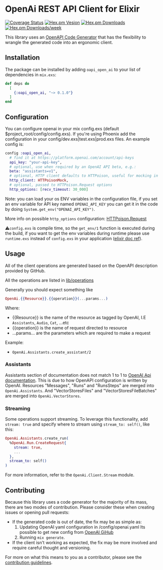 # OpenAi REST API Client for Elixir
[![Coverage Status](https://coveralls.io/repos/github/wois-org/open-api-open-ai/badge.svg?branch=master)](https://coveralls.io/github/wois-org/open-api-open-ai?branch=master)
[![Hex.pm Vesion](https://img.shields.io/hexpm/v/oapi_open_ai.svg)]()
[![Hex.pm Downloads](https://img.shields.io/hexpm/dt/oapi_open_ai.svg)]()
[![Hex.pm Downloads/week](https://img.shields.io/hexpm/dw/oapi_open_ai.svg)]()

This library uses an [OpenAPI Code Generator](https://github.com/aj-foster/open-api-generator) that has the flexibility to wrangle the generated code into an ergonomic client.

## Installation

The package can be installed by adding `oapi_open_ai` to your list of dependencies in `mix.exs`:

```elixir
def deps do
  [
    {:oapi_open_ai, "~> 0.1.0"}
  ]
end
```

## Configuration
You can configure openai in your mix config.exs (default $project_root/config/config.exs). If you're using Phoenix add the configuration in your config/dev.exs|test.exs|prod.exs files. An example config is:

```elixir
config :oapi_open_ai,
  # find it at https://platform.openai.com/account/api-keys
  api_key: "your-api-key",
  # optional, use when required by an OpenAI API beta, e.g.:
  beta: "assistants=v1",
  # optional, HTTP client defaults to HTTPoison, useful for mocking in tests
  http_client: HTTPoisonMock,
  # optional, passed to HTTPoison.Request options
  http_options: [recv_timeout: 30_000]
```
Note: you can load your os ENV variables in the configuration file, if you set an env variable for API key named `OPENAI_API_KEY` you can get it in the code by doing `System.get_env("OPENAI_API_KEY")`.

More info on possible `http_options` configuration: [HTTPoison.Request](https://hexdocs.pm/httpoison/HTTPoison.Request.html)

⚠️`config.exs` is compile time, so the `get_env/1` function is executed during the build, if you want to get the env variables during runtime please use `runtime.exs` instead of `config.exs` in your application ([elixir doc ref](https://elixir-lang.org/getting-started/mix-otp/config-and-releases.html#configuration)).

## Usage
All of the client operations are generated based on the OpenAPI description provided by GitHub.

All the operations are listed in [lib/operations](https://github.com/wois-org/open-api-open-ai/tree/master/lib/operations)

Generally you should expect something like
```elixir
OpenAi.{{Resource}}.{{operation}}(...params...)
```

Where:
* {{Resource}} is the name of the resource as tagged by OpenAI, I.E `Assistants`, `Audio`, `Cat`, ...etc
* {{operation}} is the name of request directed to resource
* ...params... are the parameters which are required to make a request

Example: 
- `OpenAi.Assistants.create_assistant/2`

### Assistants
Assistants section of documentation does not match 1 to 1 to [OpenAI Api documentation](https://platform.openai.com/docs/api-reference/). This is due to how OpenAPI configuration is written by OpenAI. 
Resources "Messages", "Runs" and "RunsSteps" are merged into `OpenAi.Assistants`. And "VectorStoresFiles" and "VectorStoresFileBatches" are merged into `OpenAi.VectorStores`.

### Streaming 

Some operations support streaming. To leverage this functionality, add `stream: true` and specify where to stream using `stream_to: self()`, like this:

```elixir
OpenAi.Assistants.create_run(
  %OpenAi.Run.CreateRequest{
    stream: true,
    ...
  }, 
  stream_to: self()
)
```

For more information, refer to the `OpenAi.Client.Stream` module.


## Contributing

Because this library uses a code generator for the majority of its mass, there are two modes of contribution.
Please consider these when creating issues or opening pull requests:

* If the generated code is out of date, the fix may be as simple as:
  1. Updating OpenAI yaml configuration in /config/openai.yaml 
    Its possible to get new config from [OpenAI GiHub](https://github.com/openai/openai-openapi/blob/master/openapi.yaml)
  2. Running `mix generate`.
* If the client isn't working as expected, the fix may be more involved and require careful thought and versioning.

For more on what this means to you as a contributor, please see the [contribution guidelines](CONTRIBUTING.md).
